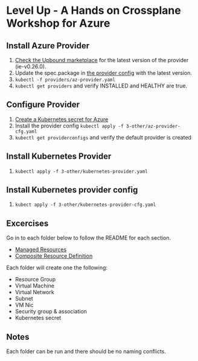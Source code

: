 # Level Up - A Hands on Crossplane Workshop for Azure

## Install Azure Provider
1. [Check the Upbound marketplace](https://marketplace.upbound.io/providers/upbound/provider-azure/) for the latest version of the provider (ie-v0.26.0).
2. Update the spec.package in [the provider config](./providers/az-provider.yaml) with the latest version.
3. `kubectl -f providers/az-provider.yaml`
4. `kubectl get providers` and verify INSTALLED and HEALTHY are true.

## Configure Provider
1. [Create a Kubernetes secret for Azure](https://docs.upbound.io/quickstart/provider-azure/#create-a-kubernetes-secret-for-azure)
2. Install the provider config `kubectl apply -f 3-other/az-provider-cfg.yaml`
3. `kubectl get providerconfigs` and verify the default provider is created

## Install Kubernetes Provider
1. `kubectl apply -f 3-other/kubernetes-provider.yaml`

## Install Kubernetes provider config
1. `kubect apply -f 3-other/kubernetes-provider-cfg.yaml`

## Excercises

Go in to each folder below to follow the README for each section.

* [Managed Resources](1-managed-resources)
* [Composite Resource Definition](2-xrd)

Each folder will create one the following:
* Resource Group
* Virtual Machine
* Virtual Network
* Subnet
* VM Nic
* Security group & association
* Kubernetes secret

## Notes
Each folder can be run and there should be no naming conflicts.
